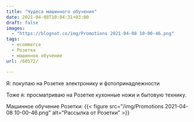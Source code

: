 ```yaml
---
title: "Чудеса машинного обучения"
date: 2021-04-08T10:04:31+03:00
draft: false
images:
  - "https://blognot.co/img/Promotions 2021-04-08 10-00-46.png"
tags:
  - ecommerce
  - Розетка
  - машинное обучение
url: /60572/

---
```

Я: покупаю на Розетке электронику и фотопринадлежности

Тоже я: просматриваю на Розетке кухонные ножи и бытовую технику.

Машинное обучение Розетки:
{{< figure src="/img/Promotions 2021-04-08 10-00-46.png" alt="Рассылка от Розетки" >}}